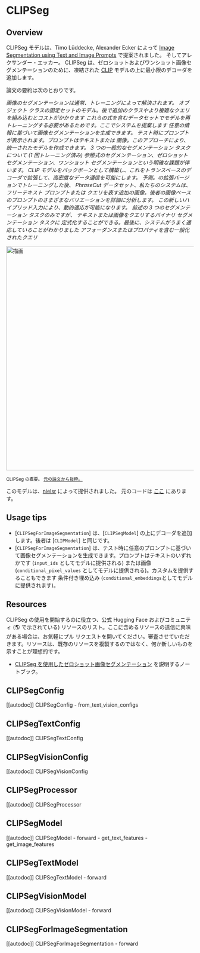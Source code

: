 <!--Copyright 2022 The HuggingFace Team. All rights reserved.

Licensed under the Apache License, Version 2.0 (the "License"); you may not use this file except in compliance with
the License. You may obtain a copy of the License at

http://www.apache.org/licenses/LICENSE-2.0

Unless required by applicable law or agreed to in writing, software distributed under the License is distributed on
an "AS IS" BASIS, WITHOUT WARRANTIES OR CONDITIONS OF ANY KIND, either express or implied. See the License for the
specific language governing permissions and limitations under the License.

⚠️ Note that this file is in Markdown but contain specific syntax for our doc-builder (similar to MDX) that may not be
rendered properly in your Markdown viewer.

-->

# CLIPSeg

## Overview

CLIPSeg モデルは、Timo Lüddecke, Alexander Ecker によって [Image Segmentation using Text and Image Prompts](https://arxiv.org/abs/2112.10003) で提案されました。
そしてアレクサンダー・エッカー。 CLIPSeg は、ゼロショットおよびワンショット画像セグメンテーションのために、凍結された [CLIP](clip) モデルの上に最小限のデコーダを追加します。

論文の要約は次のとおりです。

*画像のセグメンテーションは通常、トレーニングによって解決されます。
オブジェクト クラスの固定セットのモデル。後で追加のクラスやより複雑なクエリを組み込むとコストがかかります
これらの式を含むデータセットでモデルを再トレーニングする必要があるためです。ここでシステムを提案します
任意の情報に基づいて画像セグメンテーションを生成できます。
テスト時にプロンプ​​トが表示されます。プロンプトはテキストまたは
画像。このアプローチにより、統一されたモデルを作成できます。
3 つの一般的なセグメンテーション タスクについて (1 回トレーニング済み)
参照式のセグメンテーション、ゼロショット セグメンテーション、ワンショット セグメンテーションという明確な課題が伴います。
CLIP モデルをバックボーンとして構築し、これをトランスベースのデコーダで拡張して、高密度なデータ通信を可能にします。
予測。の拡張バージョンでトレーニングした後、
PhraseCut データセット、私たちのシステムは、フリーテキスト プロンプトまたは
クエリを表す追加の画像。後者の画像ベースのプロンプトのさまざまなバリエーションを詳細に分析します。
この新しいハイブリッド入力により、動的適応が可能になります。
前述の 3 つのセグメンテーション タスクのみですが、
テキストまたは画像をクエリするバイナリ セグメンテーション タスクに
定式化することができる。最後に、システムがうまく適応していることがわかりました
アフォーダンスまたはプロパティを含む一般化されたクエリ*

<img src="https://huggingface.co/datasets/huggingface/documentation-images/resolve/main/transformers/model_doc/clipseg_architecture.png"
alt="描画" width="600"/>

<small> CLIPSeg の概要。 <a href="https://arxiv.org/abs/2112.10003">元の論文から抜粋。</a> </small>

このモデルは、[nielsr](https://huggingface.co/nielsr) によって提供されました。
元のコードは [ここ](https://github.com/timojl/clipseg) にあります。

## Usage tips

- [`CLIPSegForImageSegmentation`] は、[`CLIPSegModel`] の上にデコーダを追加します。後者は [`CLIPModel`] と同じです。
- [`CLIPSegForImageSegmentation`] は、テスト時に任意のプロンプトに基づいて画像セグメンテーションを生成できます。プロンプトはテキストのいずれかです
(`input_ids` としてモデルに提供される) または画像 (`conditional_pixel_values` としてモデルに提供される)。カスタムを提供することもできます
条件付き埋め込み (`conditional_embeddings`としてモデルに提供されます)。

## Resources

CLIPSeg の使用を開始するのに役立つ、公式 Hugging Face およびコミュニティ (🌎 で示されている) リソースのリスト。ここに含めるリソースの送信に興味がある場合は、お気軽にプル リクエストを開いてください。審査させていただきます。リソースは、既存のリソースを複製するのではなく、何か新しいものを示すことが理想的です。

<PipelineTag pipeline="image-segmentation"/>

- [CLIPSeg を使用したゼロショット画像セグメンテーション](https://github.com/NielsRogge/Transformers-Tutorials/blob/master/CLIPSeg/Zero_shot_image_segmentation_with_CLIPSeg.ipynb) を説明するノートブック。

## CLIPSegConfig

[[autodoc]] CLIPSegConfig
    - from_text_vision_configs

## CLIPSegTextConfig

[[autodoc]] CLIPSegTextConfig

## CLIPSegVisionConfig

[[autodoc]] CLIPSegVisionConfig

## CLIPSegProcessor

[[autodoc]] CLIPSegProcessor

## CLIPSegModel

[[autodoc]] CLIPSegModel
    - forward
    - get_text_features
    - get_image_features

## CLIPSegTextModel

[[autodoc]] CLIPSegTextModel
    - forward

## CLIPSegVisionModel

[[autodoc]] CLIPSegVisionModel
    - forward

## CLIPSegForImageSegmentation

[[autodoc]] CLIPSegForImageSegmentation
    - forward